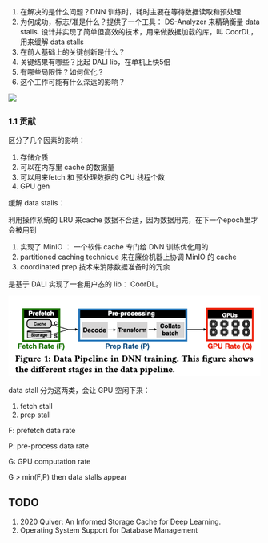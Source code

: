 1. 在解决的是什么问题？DNN 训练时，耗时主要在等待数据读取和预处理
2. 为何成功，标志/准是什么？提供了一个工具： DS-Analyzer 来精确衡量 data stalls. 设计并实现了简单但高效的技术，用来做数据加载的库，叫 CoorDL，用来缓解 data stalls
3. 在前人基础上的关键创新是什么？
4. 关键结果有哪些？比起 DALI lib，在单机上快5倍
5. 有哪些局限性？如何优化？
6. 这个工作可能有什么深远的影响？

![](imgs/generative-agent-arch.png)

### 1.1 贡献
区分了几个因素的影响：
1. 存储介质
2. 可以在内存里 cache 的数据量
3. 可以用来fetch 和 预处理数据的 CPU 线程个数
4. GPU gen

缓解 data stalls：

利用操作系统的 LRU 来cache 数据不合适，因为数据用完，在下一个epoch里才会被用到

1. 实现了 MinIO ： 一个软件 cache 专门给 DNN 训练优化用的
2. partitioned caching technique 来在廉价机器上协调 MinIO 的 cache
3. coordinated prep 技术来消除数据准备时的冗余

是基于 DALI 实现了一套用户态的 lib： CoorDL。

![](./imgs/data-pipeline.png)

data stall 分为这两类，会让 GPU 空闲下来：

1. fetch stall
2. prep stall

F: prefetch data rate

P: pre-process data rate

G: GPU computation rate

G > min(F,P) then data stalls appear

## TODO
1. 2020 Quiver: An Informed Storage Cache for Deep Learning.
2. Operating System Support for Database Management
